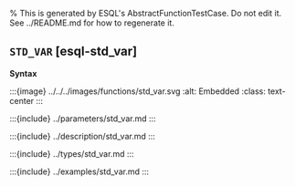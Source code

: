 % This is generated by ESQL's AbstractFunctionTestCase. Do not edit it. See ../README.md for how to regenerate it.

## `STD_VAR` [esql-std_var]

**Syntax**

:::{image} ../../../images/functions/std_var.svg
:alt: Embedded
:class: text-center
:::


:::{include} ../parameters/std_var.md
:::

:::{include} ../description/std_var.md
:::

:::{include} ../types/std_var.md
:::

:::{include} ../examples/std_var.md
:::
